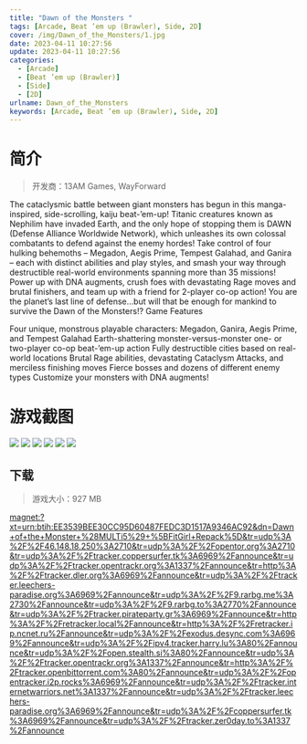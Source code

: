 ```yaml
---
title: "Dawn of the Monsters "
tags: [Arcade, Beat ’em up (Brawler), Side, 2D]
cover: /img/Dawn_of_the_Monsters/1.jpg
date: 2023-04-11 10:27:56
update: 2023-04-11 10:27:56
categories: 
  - [Arcade]
  - [Beat ’em up (Brawler)]
  - [Side]
  - [2D]
urlname: Dawn_of_the_Monsters
keywords: [Arcade, Beat ’em up (Brawler), Side, 2D]
---
```

# 简介

> 开发商：13AM Games, WayForward

The cataclysmic battle between giant monsters has begun in this manga-inspired, side-scrolling, kaiju beat-’em-up! Titanic creatures known as Nephilim have invaded Earth, and the only hope of stopping them is DAWN (Defense Alliance Worldwide Network), which unleashes its own colossal combatants to defend against the enemy hordes! Take control of four hulking behemoths – Megadon, Aegis Prime, Tempest Galahad, and Ganira – each with distinct abilities and play styles, and smash your way through destructible real-world environments spanning more than 35 missions! Power up with DNA augments, crush foes with devastating Rage moves and brutal finishers, and team up with a friend for 2-player co-op action! You are the planet’s last line of defense…but will that be enough for mankind to survive the Dawn of the Monsters!?
Game Features

Four unique, monstrous playable characters: Megadon, Ganira, Aegis Prime, and Tempest Galahad
Earth-shattering monster-versus-monster one- or two-player co-op beat-’em-up action
Fully destructible cities based on real-world locations
Brutal Rage abilities, devastating Cataclysm Attacks, and merciless finishing moves
Fierce bosses and dozens of different enemy types
Customize your monsters with DNA augments!

# 游戏截图

![](/img/Dawn_of_the_Monsters/2.jpg)
![](/img/Dawn_of_the_Monsters/3.jpg)
![](/img/Dawn_of_the_Monsters/4.jpg)
![](/img/Dawn_of_the_Monsters/5.jpg)
![](/img/Dawn_of_the_Monsters/6.jpg)
![](/img/Dawn_of_the_Monsters/7.jpg)


## 下载

> 游戏大小：927 MB

[magnet:?xt=urn:btih:EE3539BEE30CC95D60487FEDC3D1517A9346AC92&amp;dn=Dawn+of+the+Monster+%28MULTi5%29+%5BFitGirl+Repack%5D&amp;tr=udp%3A%2F%2F46.148.18.250%3A2710&amp;tr=udp%3A%2F%2Fopentor.org%3A2710&amp;tr=udp%3A%2F%2Ftracker.coppersurfer.tk%3A6969%2Fannounce&amp;tr=udp%3A%2F%2Ftracker.opentrackr.org%3A1337%2Fannounce&amp;tr=http%3A%2F%2Ftracker.dler.org%3A6969%2Fannounce&amp;tr=udp%3A%2F%2Ftracker.leechers-paradise.org%3A6969%2Fannounce&amp;tr=udp%3A%2F%2F9.rarbg.me%3A2730%2Fannounce&amp;tr=udp%3A%2F%2F9.rarbg.to%3A2770%2Fannounce&amp;tr=udp%3A%2F%2Ftracker.pirateparty.gr%3A6969%2Fannounce&amp;tr=http%3A%2F%2Fretracker.local%2Fannounce&amp;tr=http%3A%2F%2Fretracker.ip.ncnet.ru%2Fannounce&amp;tr=udp%3A%2F%2Fexodus.desync.com%3A6969%2Fannounce&amp;tr=udp%3A%2F%2Fipv4.tracker.harry.lu%3A80%2Fannounce&amp;tr=udp%3A%2F%2Fopen.stealth.si%3A80%2Fannounce&amp;tr=udp%3A%2F%2Ftracker.opentrackr.org%3A1337%2Fannounce&amp;tr=http%3A%2F%2Ftracker.openbittorrent.com%3A80%2Fannounce&amp;tr=udp%3A%2F%2Fopentracker.i2p.rocks%3A6969%2Fannounce&amp;tr=udp%3A%2F%2Ftracker.internetwarriors.net%3A1337%2Fannounce&amp;tr=udp%3A%2F%2Ftracker.leechers-paradise.org%3A6969%2Fannounce&amp;tr=udp%3A%2F%2Fcoppersurfer.tk%3A6969%2Fannounce&amp;tr=udp%3A%2F%2Ftracker.zer0day.to%3A1337%2Fannounce](magnet:?xt=urn:btih:EE3539BEE30CC95D60487FEDC3D1517A9346AC92&amp;dn=Dawn+of+the+Monster+%28MULTi5%29+%5BFitGirl+Repack%5D&amp;tr=udp%3A%2F%2F46.148.18.250%3A2710&amp;tr=udp%3A%2F%2Fopentor.org%3A2710&amp;tr=udp%3A%2F%2Ftracker.coppersurfer.tk%3A6969%2Fannounce&amp;tr=udp%3A%2F%2Ftracker.opentrackr.org%3A1337%2Fannounce&amp;tr=http%3A%2F%2Ftracker.dler.org%3A6969%2Fannounce&amp;tr=udp%3A%2F%2Ftracker.leechers-paradise.org%3A6969%2Fannounce&amp;tr=udp%3A%2F%2F9.rarbg.me%3A2730%2Fannounce&amp;tr=udp%3A%2F%2F9.rarbg.to%3A2770%2Fannounce&amp;tr=udp%3A%2F%2Ftracker.pirateparty.gr%3A6969%2Fannounce&amp;tr=http%3A%2F%2Fretracker.local%2Fannounce&amp;tr=http%3A%2F%2Fretracker.ip.ncnet.ru%2Fannounce&amp;tr=udp%3A%2F%2Fexodus.desync.com%3A6969%2Fannounce&amp;tr=udp%3A%2F%2Fipv4.tracker.harry.lu%3A80%2Fannounce&amp;tr=udp%3A%2F%2Fopen.stealth.si%3A80%2Fannounce&amp;tr=udp%3A%2F%2Ftracker.opentrackr.org%3A1337%2Fannounce&amp;tr=http%3A%2F%2Ftracker.openbittorrent.com%3A80%2Fannounce&amp;tr=udp%3A%2F%2Fopentracker.i2p.rocks%3A6969%2Fannounce&amp;tr=udp%3A%2F%2Ftracker.internetwarriors.net%3A1337%2Fannounce&amp;tr=udp%3A%2F%2Ftracker.leechers-paradise.org%3A6969%2Fannounce&amp;tr=udp%3A%2F%2Fcoppersurfer.tk%3A6969%2Fannounce&amp;tr=udp%3A%2F%2Ftracker.zer0day.to%3A1337%2Fannounce)